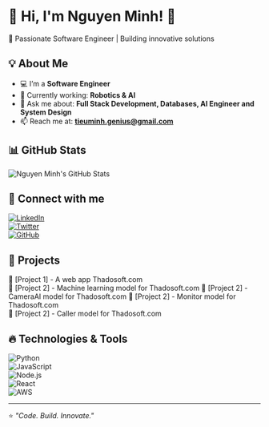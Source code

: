 # 🚀 Hi, I'm Nguyen Minh! 👋  

🌟 Passionate Software Engineer | Building innovative solutions  

## 💡 About Me  
- 💻 I’m a **Software Engineer**  
- 🌱 Currently working: **Robotics & AI**  
- 💬 Ask me about: **Full Stack Development, Databases, AI Engineer and System Design**  
- 📫 Reach me at: **tieuminh.genius@gmail.com**  

## 📊 GitHub Stats  
![Nguyen Minh's GitHub Stats](https://github-readme-stats.vercel.app/api?username=NguyenMinh&show_icons=true&theme=radical)  

## 🔗 Connect with me  
[![LinkedIn](https://img.shields.io/badge/LinkedIn-blue?style=flat&logo=linkedin)](your-linkedin-url)  
[![Twitter](https://img.shields.io/badge/Twitter-blue?style=flat&logo=twitter)](your-twitter-url)  
[![GitHub](https://img.shields.io/badge/GitHub-000?style=flat&logo=github)](https://github.com/NguyenMinh)  

## 🚀 Projects  
🔹 [Project 1] - A web app Thadosoft.com  
🔹 [Project 2] - Machine learning model for Thadosoft.com 
🔹 [Project 2] - CameraAI model for Thadosoft.com 
🔹 [Project 2] - Monitor model for Thadosoft.com  
🔹 [Project 2] - Caller model for Thadosoft.com  

## 🔥 Technologies & Tools  
![Python](https://img.shields.io/badge/Python-3776AB?style=flat&logo=python&logoColor=white)  
![JavaScript](https://img.shields.io/badge/JavaScript-F7DF1E?style=flat&logo=javascript&logoColor=black)  
![Node.js](https://img.shields.io/badge/Node.js-339933?style=flat&logo=node-dot-js&logoColor=white)  
![React](https://img.shields.io/badge/React-20232A?style=flat&logo=react&logoColor=61DAFB)  
![AWS](https://img.shields.io/badge/AWS-232F3E?style=flat&logo=amazon-aws)  

---
⭐️ _"Code. Build. Innovate."_  
